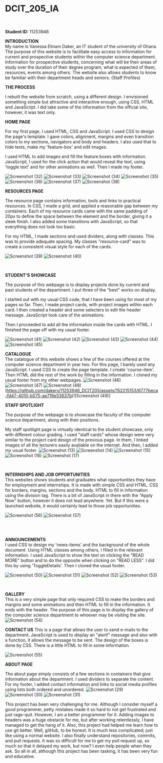 # DCIT_205_IA
</br>

**Student ID:** 11253946
</br>

**INTRODUCTION** </br>
My name is Vanessa Elinam Daker, an IT student of the university of Ghana. The purpose of this website is to facilitate easy access to information for current and prospective students within the computer science department.
Information for prospective students, concerning what will be their areas of study over the duration of their degree program, what is expected of them, resources, events among others. The website also allows students to know be familiar with their department heads and seniors. (Staff Profiles)

**THE PROCESS** </br>

I rebuilt the website from scratch, using a different design. I envisioned something simple but attractive and interactive enough,
using CSS, HTML and JavaScript. I did take some of the information from the official site, however, it was text only.

**HOME PAGE** </br>

For my first page, I used HTML, CSS and JavaScript. I used CSS to design the page's template. I gave colors, alignment, margins and even transition colors to my sections, navigators and body and headers. I also used that to hide texts, make my 'feature-box' and edit images. </br>

I used HTML to add images and fill the feature boxes with information. JavaScript, I used for the click action that would reveal the text, using 'toggle text' and for other animations as well. Then I made my footer.

![Screenshot (32)](https://github.com/dakerv/11253946_DCIT205/assets/152215153/b52dc37b-90e6-427c-a139-2eacf1b8962c)
![Screenshot (33)](https://github.com/dakerv/11253946_DCIT205/assets/152215153/22e11276-4e49-436d-8648-c7359fde30a6)
![Screenshot (34)](https://github.com/dakerv/11253946_DCIT205/assets/152215153/e196417b-2508-45f6-ab06-1f1818d19090)
![Screenshot (35)](https://github.com/dakerv/11253946_DCIT205/assets/152215153/d1f8a70f-3be2-4a49-8f24-8b47966444c9)
![Screenshot (36)](https://github.com/dakerv/11253946_DCIT205/assets/152215153/6788025e-99fd-4efa-a818-bc617407296b)
![Screenshot (37)](https://github.com/dakerv/11253946_DCIT205/assets/152215153/e2e69afd-7a52-4620-827e-cf7f1b3637d8)
![Screenshot (38)](https://github.com/dakerv/11253946_DCIT205/assets/152215153/ff55cb4c-72b8-46ea-a8aa-530cb212148c)








**RESOURCES PAGE**</br>

The resource page contains information, tools and links to practical resources. In CSS, I made a grid, and applied a reasonable gap between my containers.
Each of my resource cards came with the same padding of 20px to define the space between the element and the border, giving it a sleek finish. I also added some transitions with JavaScript, so that everything does not look too basic.

For my HTML, I made sections and used dividers, along with classes. This was to provide adequate spacing. My classes "resource-card" was to create a consistent visual style for each of the cards.

![Screenshot (39)](https://github.com/dakerv/11253946_DCIT205/assets/152215153/71470ad0-d79b-4bdb-8fe8-9256fe223332)
![Screenshot (40)](https://github.com/dakerv/11253946_DCIT205/assets/152215153/542e1588-c09e-4913-a9aa-391bd2cd5883)


</br>

**STUDENT'S SHOWCASE**</br>

The purpose of this webpage is to display projects done by current and past students of the department. I put three of the "best" works on display.

I started out with my usual CSS code, that I have been using for most of my pages so far. Then, I made project cards, with project images within each card. I then created a header and some selecters to edit the header message. JavaScript took care of the animations.

Then I proceeded to add all the information inside the cards with HTML. I finished the page off with my usual footer.

![Screenshot (41)](https://github.com/dakerv/11253946_DCIT205/assets/152215153/53c0563c-83bc-4d07-ae01-f590fb64194d)
![Screenshot (42)](https://github.com/dakerv/11253946_DCIT205/assets/152215153/7c24031f-051a-4a9c-888a-fe2adb24d116)
![Screenshot (43)](https://github.com/dakerv/11253946_DCIT205/assets/152215153/0359c4b3-b95d-403e-9d6a-698211e012d9)
![Screenshot (44)](https://github.com/dakerv/11253946_DCIT205/assets/152215153/2c2ef696-8a2b-4bff-9886-e11d2755fd70)
![Screenshot (45)](https://github.com/dakerv/11253946_DCIT205/assets/152215153/d7657f00-8745-4042-99f5-85901338ad05)






**CATALOGUE** </br>
The catalogue of this website shows a few of the courses offered at the computer science department in year two. For this page, I barely used any JavaScript. I used CSS to create the page template. I create 'course-item'. Then HTML did the rest of the work by filling in the information. I cloned my usual footer from my other webpages.
![Screenshot (46)](https://github.com/dakerv/11253946_DCIT205/assets/152215153/bdebd6f6-492f-469f-88d2-a573656f09ba)
![Screenshot (47)](https://github.com/dakerv/11253946_DCIT205/assets/152215153/5970c97e-a2fe-4290-85a2-ab21bf64b127)
![Screenshot (48)](https://github.com/dakerv/11253946_DCIT205/assets/152215153/8b761bd8-e61a-4748-b06a-3820760ed801)
(https://github.com/dakerv/11253946_DCIT205/assets/152215153/6777beca-fd47-4010-b575-ae719e53637b)![Screenshot (49)]





**STAFF SPOTLIGHT** </br>

The purpose of the webpage is to showcase the faculty of the computer science department, along with their positions. </br>

My staff spotlight page is virtually identical to the student showcase, only with different colour grading. I used "staff cards" whose design were very similar to the project card design of the previous page. In them, I linked images of all the lecturers easily available on the internet. And then, I added my usual footer.
![Screenshot (13)](https://github.com/dakerv/11253946_DCIT205/assets/152215153/59a247ec-4bb1-4220-b25a-bfd01f7207cb)
![Screenshot (14)](https://github.com/dakerv/11253946_DCIT205/assets/152215153/0b854913-d2f0-4b72-8541-71ac29ccc35e)
![Screenshot (15)](https://github.com/dakerv/11253946_DCIT205/assets/152215153/9a442187-c914-4780-b819-83ec9fff9ceb)
![Screenshot (16)](https://github.com/dakerv/11253946_DCIT205/assets/152215153/e6044106-6e0c-40bc-b828-9f850a0368d6)
![Screenshot (17)](https://github.com/dakerv/11253946_DCIT205/assets/152215153/f4ccf414-da42-4982-84c8-e62aa6be32e2)

</br>

**INTERNSHIPS AND JOB OPPORTUNITIES** </br>
This websites shows students and graduates what opportunities they have for employment and internships. It is made with simple CSS and HTML. CSS for borders, margins, sections and the body. HTML to fill in information using the division tag. There is a bit of JavaScript in there with the "Apply Now" button, however it does not lead anywhere. Yet. But if this were a launched website, it would certainly lead to those job opportunities.

![Screenshot (56)](https://github.com/dakerv/11253946_DCIT205/assets/152215153/c1d76de1-2886-463c-94f0-5d8020fdbe47)
![Screenshot (57)](https://github.com/dakerv/11253946_DCIT205/assets/152215153/c69bf3bf-a3ab-40e4-8fd7-0cd6e31598c7)

</br>

</br>

**ANNOUNCEMENTS** </br>
I used CSS to design my 'news-items' and the background of the whole document. Using HTML classes among others, I filled in the relevant information. I used JavaScript to show the text on clicking the "READ MORE" button and to do the opposite when clicking on "READ LESS". I did this by using 'ToggleDetails'. Then I cloned the usual footer.

![Screenshot (50)](https://github.com/dakerv/11253946_DCIT205/assets/152215153/67667e03-83f0-4f8b-8b61-1c4b822b8e51)
![Screenshot (51)](https://github.com/dakerv/11253946_DCIT205/assets/152215153/d8e6fd0b-42a1-437f-bc26-ba93eb2a433b)
![Screenshot (52)](https://github.com/dakerv/11253946_DCIT205/assets/152215153/5c926fe4-0b3f-4f52-aed8-911087480bae)
![Screenshot (53)](https://github.com/dakerv/11253946_DCIT205/assets/152215153/cb1488ed-ed4a-45e7-8047-e62051626628)


</br>

**GALLERY** </br>
This is a very simple page that only required CSS to make the borders and margins and some animations and then HTML to fill in the information. It ends with the header. The purpose of this page is to display the gallery of the computer science department to whoever may be visiting the site.
![Screenshot (54)](https://github.com/dakerv/11253946_DCIT205/assets/152215153/e277af96-693d-495d-9c48-d28f8cef8f61)


**CONTACT US**
This is a page that allows the user to send e-mails to the department. JavaScript is used to display an "alert!" message and also with a function, it allows the message to be sent. The design of the boxes is done by CSS. There is a little HTML to fill in some information.

![Screenshot (55)](https://github.com/dakerv/11253946_DCIT205/assets/152215153/122f7326-1761-4ff5-b19d-e947b7a5dd8c)


**ABOUT PAGE**</br>

The about page simply consists of a few sections in containers that give information about the department. I used dividers to separate the content.
For my footer, I added contact information and links to social media profiles using lists both ordered and unordered.
![Screenshot (29)](https://github.com/dakerv/11253946_DCIT205/assets/152215153/63c5df1e-4119-4ee5-a938-bacdca5dd03d)
![Screenshot (30)](https://github.com/dakerv/11253946_DCIT205/assets/152215153/8445c9d2-b961-4b14-8e39-e6480460ba2b)
![Screenshot (31)](https://github.com/dakerv/11253946_DCIT205/assets/152215153/683e6d16-f2aa-464d-b75d-32c07938f94a)

This project has been very challenging for me. Although I consider myself a good programmer, petty mistakes made it so hard to not get frustrated and just rage-quit. However, I am a better programmer for it. Adding images to headers was a huge obstacle for me, but after working relentlessly, I have managed to get the hang of it. Also, this project had helped me learn how to use git better. Well, gitHub, to be honest. It is much less complicated; just like using a normal website. I also finally understand repositories, commits, and pull requests. It was so difficult for me to get my pull request up, so much so that it delayed my work, but now? I even help people when they ask. So all in all, although this project has been tasking, it has been very fun and educative. 





